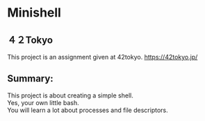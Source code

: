 # Minishell  
## ４２Tokyo  
This project is an assignment given at 42tokyo.
<https://42tokyo.jp/>

## Summary:  
This project is about creating a simple shell.  
Yes, your own little bash.  
You will learn a lot about processes and file descriptors.  
